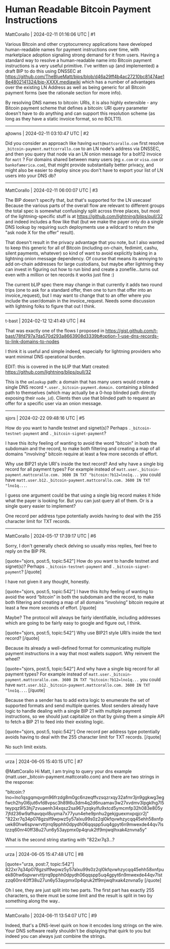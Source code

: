 # Human Readable Bitcoin Payment Instructions

MattCorallo | 2024-02-11 01:16:06 UTC | #1

Various Bitcoin and other cryptocurrency applications have developed human-readable names for payment instructions over time, with marketplace adoption signaling strong demand for it from users. Having a standard way to resolve a human-readable name into Bitcoin payment instructions is a very useful primitive. I've written up (and implemented) a draft BIP to do this using DNSSEC at https://github.com/TheBlueMatt/bips/blob/d46a29ff4b4ac27210bc81474ae18e4802141324/bip-XXXX.mediawiki which has a number of advantages over the existing LN Address as well as being generic for all Bitcoin payment forms (see the rationale section for more info).

By resolving DNS names to bitcoin: URIs, it is also highly extensible - any Bitcoin payment scheme that defines a bitcoin: URI query parameter doesn't have to do anything and can support this resolution scheme (as long as they have a static invoice format, so no BOLT11).

-------------------------

ajtowns | 2024-02-11 03:10:47 UTC | #2

Did you consider an approach like having `matt@mattcorallo.com` first resolve `_bitcoin-payment.mattcorrallo.com` to an LN node's address via DNSSEC, and then you query that node via an LN onion message for a bolt12 invoice for `matt` ? For domains shared between many users (eg `x.com` or `visa.com` or `bankofamerica.com`), that might provide substantially better privacy, and might also be easier to deploy since you don't have to export your list of LN users into your DNS db?

-------------------------

MattCorallo | 2024-02-11 06:00:07 UTC | #3

The BIP doesn't specify that, but that's supported for the LN usecase! Because the various parts of the overall flow are relevant to different groups the total spec is somewhat confusingly split across three places, but most of the lightning-specific stuff is at https://github.com/lightning/blips/pull/32 and indeed includes a flow like that (but we make the payer only do a single DNS lookup by requiring such deployments use a wildcard to return the "ask node X for the offer" result).

That doesn't result in the privacy advantage that you note, but I also wanted to keep this generic for all of Bitcoin (including on-chain, fedimint, cashu, silent payments, whatever) so kind of want to avoid explicitly baking in a lightning onion message dependency. Of course that means its annoying to add on-chain addresses for large custodians, but maybe after lightning they can invest in figuring out how to run bind and create a zonefile...turns out even with a million or ten records it works just fine :)

The current bLIP spec there may change in that currently it adds two round trips (one to ask for a standard offer, then one to turn that offer into an invoice_request), but I may want to change that to an offer where you include the user/domain in the invoice_request. Needs some discussion with lightning folks to figure that out I think.

-------------------------

t-bast | 2024-02-12 12:41:49 UTC | #4

That was exactly one of the flows I proposed in https://gist.github.com/t-bast/78fd797a7da570d293a8663908d3339b#option-1-use-dns-records-to-link-domains-to-nodes

I think it is useful and simple indeed, especially for lightning providers who want minimal DNS operational burden.

EDIT: this is covered in the bLIP that Matt created: https://github.com/lightning/blips/pull/32

This is the `omlookup` path: a domain that has many users would create a single DNS record `*.user._bitcoin-payment.domain.` containing a blinded path to themselves (which may actually be a 0-hop blinded path directly exposing their `node_id`). Clients then use that blinded path to request an offer for a specific user via an onion message.

-------------------------

sjors | 2024-02-22 09:48:16 UTC | #5

How do you want to handle testnet and signet(s)? Perhaps `._bitcoin-testnet-payment` and `._bitcoin-signet-payment`?

I have this itchy feeling of wanting to avoid the word "bitcoin" in both the subdomain and the record, to make both filtering and creating a map of all domains "involving" bitcoin require at least a few more seconds of effort.

Why use BIP21 style URI's inside the text record? And why have a single big record for all payment types? For example instead of `matt.user._bitcoin-payment.mattcorallo.com. 3600 IN TXT "bitcoin:?b12=lno1q...` you could have `matt.user.b12._bitcoin-payment.mattcorallo.com. 3600 IN TXT "lno1q...`.

I guess one argument could be that using a single big record makes it hide what the payer is looking for. But you can just query all of them. Or is a single query easier to implement?

One record per address type potentially avoids having to deal with the 255 character limit for TXT records.

-------------------------

MattCorallo | 2024-05-17 17:39:17 UTC | #6

Sorry, I don't generally check delving so usually miss replies, feel free to reply on the BIP PR.

[quote="sjors, post:5, topic:542"]
How do you want to handle testnet and signet(s)? Perhaps `._bitcoin-testnet-payment` and `._bitcoin-signet-payment`?
[/quote]

I have not given it any thought, honestly. 

[quote="sjors, post:5, topic:542"]
I have this itchy feeling of wanting to avoid the word “bitcoin” in both the subdomain and the record, to make both filtering and creating a map of all domains “involving” bitcoin require at least a few more seconds of effort.
[/quote]

Maybe? The protocol will always be fairly identifiable, including addresses which are going to be fairly easy to google and figure out, I think.

[quote="sjors, post:5, topic:542"]
Why use BIP21 style URI’s inside the text record?
[/quote]

Because its already a well-defined format for communicating multiple payment instructions in a way that most wallets support. Why reinvent the wheel?

[quote="sjors, post:5, topic:542"]
And why have a single big record for all payment types? For example instead of `matt.user._bitcoin-payment.mattcorallo.com. 3600 IN TXT "bitcoin:?b12=lno1q...` you could have `matt.user.b12._bitcoin-payment.mattcorallo.com. 3600 IN TXT "lno1q...`.
[/quote]

Because then a sender has to add extra logic to enumerate the set of supported formats and send multiple queries. Most senders already have logic to handle dealing with a single BIP 21 with multiple payment instructions, so we should just capitalize on that by giving them a simple API to fetch a BIP 21 to feed into their existing logic.

[quote="sjors, post:5, topic:542"]
One record per address type potentially avoids having to deal with the 255 character limit for TXT records.
[/quote]

No such limit exists.

-------------------------

urza | 2024-06-05 15:40:15 UTC | #7

@MattCorallo Hi Matt, I am trying to query your dns example (matt.user._bitcoin-payment.mattcorallo.com) and there are two strings in the response:

"bitcoin:?lno=lno1qsgqmqvgm96frzdg8m0gc6nzeqffvzsqzrxqy32afmr3jn9ggkwg3egfwch2hy0l6jut6vfd8vpsc3h89l6u3dm4q2d6nuamav3w27xvdmv3lpgklhg7l5teypqz9l53hj7zvuaenh34xqsz2sa967yzqkylfu9xtcd5ymcmfp32h083e805y7jfd236w9afhavqqvl8uyma7x77yun4ehe9pnhu2gekjguexmxpqjcr2j" "822xr7q34p078gzslf9wpwz5y57alxu99s0z2ql0kfqvwhzycqq45ehh58xnfpuek80hw6spvwrvttjrrq9pphh0dpydh06qqspp5uq4gpyt6n9mwexde44qv7lstzzq60nr40ff38u27un6y53aypmx0p4qruk2tf9mjwqlhxak4znvna5y"

What is the second string starting with "822xr7q3...?

-------------------------

urza | 2024-06-05 15:47:48 UTC | #8

[quote="urza, post:7, topic:542"]
822xr7q34p078gzslf9wpwz5y57alxu99s0z2ql0kfqvwhzycqq45ehh58xnfpuek80hw6spvwrvttjrrq9pphh0dpydh06qqspp5uq4gpyt6n9mwexde44qv7lstzzq60nr40ff38u27un6y53aypmx0p4qruk2tf9mjwqlhxak4znvna5y
[/quote]

Oh I see, they are just split into two parts. The first part has exactly 255 characters, so there must be some limit and the result is split in two by something along the way..

-------------------------

MattCorallo | 2024-06-11 13:54:07 UTC | #9

Indeed, that's a DNS-level quirk on how it encodes long strings on the wire. Your DNS software really shouldn't be displaying that quirk to you but indeed you can always just combine the strings.

-------------------------

